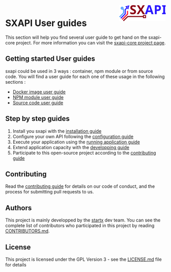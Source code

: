<img align="right" height="50" src="https://raw.githubusercontent.com/startxfr/sxapi-core/v0.2.25-docker/docs/assets/logo.svg?sanitize=true">

# SXAPI User guides

This section will help you find several user guide to get hand on the sxapi-core project. For more information you can visit the [sxapi-core project page](https://github.com/startxfr/sxapi-core/).

## Getting started User guides

sxapi could be used in 3 ways : container, npm module or from source code. You will find a user guide for each one of these usage in the following sections :
- [Docker image user guide](USE_docker.md)
- [NPM module user guide](USE_npm.md)
- [Source code user guide](USE_source.md)

## Step by step guides

1. Install you sxapi with the [installation guide](1.Install.md)
2. Configure your own API following the [configuration guide](2.Configure.md)
3. Execute your application using the [running application guide](3.Run.md)
4. Extend application capacity with the [developping guide](4.Develop.md)
5. Participate to this open-source project according to the [contributing guide](5.Contribute.md)

## Contributing

Read the [contributing guide](5.Contribute.md) for details on our code of conduct, and the process for submitting pull requests to us.

## Authors

This project is mainly developped by the [startx](https://www.startx.fr) dev team. You can see the complete list of contributors who participated in this project by reading [CONTRIBUTORS.md](CONTRIBUTORS.md).

## License

This project is licensed under the GPL Version 3 - see the [LICENSE.md](LICENSE.md) file for details
